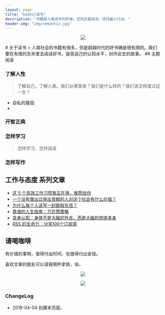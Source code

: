 ```yaml
---
layout: page
title: "books|读书"
description: "书籍是人类进步的阶梯。坚持主题阅读，坚持最小行动。"
header-img: "img/semantic.jpg"
---
```



<center>
    <p><img src="http://openmindclub.qiniudn.com/omt/WhiteAvatar.jpg" align="center"></p>
</center>
# 关于读书
> 人类社会的书籍有很多，但是超越时代的好书确是很有限的。我们要在有限的生命里去阅读好书，提高自己的认知水平，创作此生的故事。
## 主题阅读

### 了解人性
> 了解自己，了解人类。我们从哪里来？我们是什么样的？我们该怎样度过这一生？

- 自私的基因
-

### 开智正典

### 怎样学习
> 怎样学习、怎样阅读

### 怎样写作


## 工作与态度 系列文章

- [这 5 个高效工作习惯我正在用，推荐给你](http://www.xiaoyan.work/blog/2017/05/04/FiveHabbits/)
- [一个没有做出过突出贡献的人对这个社会有什么价值？](http://www.xiaoyan.work/blog/2017/06/03/TheMoonAndSixpence/)
- [为什么每个人该写一封致股东信？](http://www.xiaoyan.work/blog/2017/07/12/LetterToShareholders/)
- [靠谱的人生指南：万花筒策略 ](http://www.xiaoyan.work/blog/2016/12/01/KaleidoscopeStrategy/)
- [具身认知：身体不是大脑的外衣，而是大脑的肉体本身](http://www.xiaoyan.work/blog/2016/07/31/Embodied-Cognition/)
- [RSS 的生命力：分享100个订阅源](http://www.xiaoyan.work/blog/2016/01/29/100Subscription/)


## 请喝咖啡

有价值的事物，值得付出时间，也值得付出金钱。

喜欢文章的朋友可以请我喝杯拿铁，😄。


<center>
    <p><img src="https://upload-images.jianshu.io/upload_images/3785456-94e4f86449a3cdf5.png?imageMogr2/auto-orient/strip%7CimageView2/2/w/1240" align="center"></p>
</center>

<center>
    <p><img src="https://upload-images.jianshu.io/upload_images/3785456-80661d7ea73d186b.png?imageMogr2/auto-orient/strip%7CimageView2/2/w/1240" align="center"></p>
</center>


### ChangeLog

- 2018-04-04 创建本页面。
